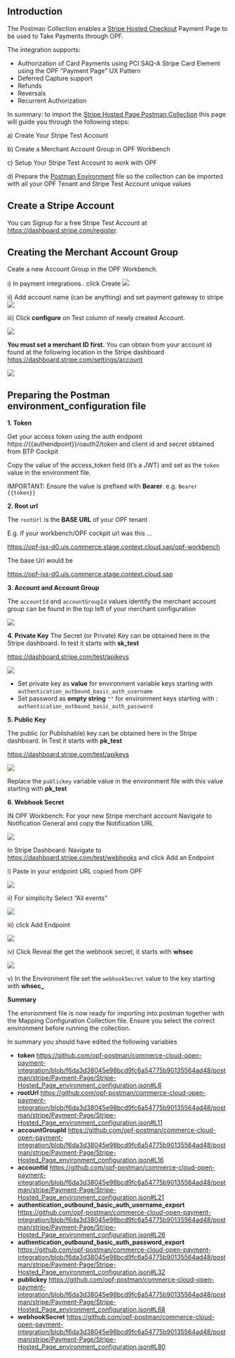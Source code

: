 ## Introduction ##
The Postman Collection enables a [Stripe Hosted Checkout](https://docs.stripe.com/checkout/quickstart) Payment Page to be used to Take Payments through OPF. 

The integration supports:

* Authorization of Card Payments using PCI SAQ-A Stripe Card Element using the OPF "Payment Page" UX Pattern
* Deferred Capture support
* Refunds
* Reversals
* Recurrent Authorization

In summary: to import the [Stripe Hosted Page Postman Collection](Stripe-Hosted_Page_mapping_configuration.json) this page will guide you through the following steps: 

a) Create Your Stripe Test Account

b) Create a Merchant Account Group in OPF Workbench

c) Setup Your Stripe Test Account to work with OPF

d) Prepare the [Postman Environment](Stripe-Hosted_Page_environment_configuration.json) file so the collection can be imported with all your OPF Tenant and Stripe Test Account unique values  

## Create a Stripe Account ##
You can Signup for a free Stripe Test Account at https://dashboard.stripe.com/register.


## Creating the Merchant Account Group 
Ceate a new Account Group in the OPF Workbench.

i) In payment integrations.. click Create
![](images/opf-payment-integrations.png)

ii) Add account name (can be anything) and set payment gateway to stripe
![](images/stripe-checkout-set-gateway.png)

iii) Click **configure** on Test column of newly created Account.

![](images/opf-account-group-id.png)

**You must set a merchant ID first.**
You can obtain from your account id found at the following location in the Stripe dashboard <https://dashboard.stripe.com/settings/account>

![](images/stripe-checkout-get-account.png)

## Preparing the Postman environment_configuration file

**1. Token**

Get your access token using the auth endpoint https://{{authendpoint}}/oauth2/token and client id and secret obtained from BTP Cockpit

Copy the value of the access_token field (it’s a JWT) and set as the ``token`` value in the environment file.

IMPORTANT: Ensure the value is prefixed with **Bearer**. e.g. ``Bearer {{token}}``

**2. Root url**

The ``rootUrl`` is the **BASE URL** of your OPF tenant

E.g. if your workbench/OPF cockpit url was this …

<https://opf-iss-d0.uis.commerce.stage.context.cloud.sap/opf-workbench>

The base Url would be

https://opf-iss-d0.uis.commerce.stage.context.cloud.sap

**3. Account and Account Group**

The ``accountId`` and ``accountGroupId`` values identify the merchant account group can be found in the top left of your merchant configuration

![](images/opf-account-group-id.png)

**4. Private Key**
The Secret (or Private) Key can be obtained here in the Stripe dashboard. In test it starts with **sk_test**

<https://dashboard.stripe.com/test/apikeys>

![](images/stripe-elements-get-secret-key.png)

* Set private key as **value** for environment variable keys starting with ``authentication_outbound_basic_auth_username``
* Set password as **empty string** ``""`` for environment keys starting with : ``authentication_outbound_basic_auth_password``

**5. Public Key**

The public (or Publishable) key can be obtained here in the Stripe dashboard. In Test it starts with **pk_test**

<https://dashboard.stripe.com/test/apikeys>

![](images/stripe-elements-get-public-key.png)

Replace the ``publickey`` variable value in the environment file with this value starting with **pk_test**

**6. Webhook Secret**

IN OPF Workbench: For your new Stripe merchant account Navigate to Notification General and copy the Notification URL

![](images/opf-get-notification-url.png)

In Stripe Dashboard: Navigate to <https://dashboard.stripe.com/test/webhooks> and click Add an Endpoint

i) Paste in your endpoint URL copied from OPF

![](images/stripe-elements-paste-webook.png)

ii) For simplicity Select “All events”

![](images/stripe-elements-select-events.png)

iii) click Add Endpoint

![](images/stripe-elements-add-endpoint.png)

iv) Click Reveal the get the webhook secret, it starts with **whsec**

![](images/stripe-elements-reveal-whsecret.png)

v) In the Environment file set the ``webhookSecret`` value to the key starting with **whsec_**

**Summary**

The envrionment file is now ready for importing into postman together with the Mapping Configuration Collection file. Ensure you select the correct environment before running the collection.

In summary you should have edited the following variables

- **token** https://github.com/opf-postman/commerce-cloud-open-payment-integration/blob/f6da3d38045e98bcd9fc6a54775b90135564ad48/postman/stripe/Payment-Page/Stripe-Hosted_Page_environment_configuration.json#L6
- **rootUrl** https://github.com/opf-postman/commerce-cloud-open-payment-integration/blob/f6da3d38045e98bcd9fc6a54775b90135564ad48/postman/stripe/Payment-Page/Stripe-Hosted_Page_environment_configuration.json#L11
- **accountGroupId** https://github.com/opf-postman/commerce-cloud-open-payment-integration/blob/f6da3d38045e98bcd9fc6a54775b90135564ad48/postman/stripe/Payment-Page/Stripe-Hosted_Page_environment_configuration.json#L16
- **accountId** https://github.com/opf-postman/commerce-cloud-open-payment-integration/blob/f6da3d38045e98bcd9fc6a54775b90135564ad48/postman/stripe/Payment-Page/Stripe-Hosted_Page_environment_configuration.json#L21
- **authentication_outbound_basic_auth_username_export** https://github.com/opf-postman/commerce-cloud-open-payment-integration/blob/f6da3d38045e98bcd9fc6a54775b90135564ad48/postman/stripe/Payment-Page/Stripe-Hosted_Page_environment_configuration.json#L26
- **authentication_outbound_basic_auth_password_export** https://github.com/opf-postman/commerce-cloud-open-payment-integration/blob/f6da3d38045e98bcd9fc6a54775b90135564ad48/postman/stripe/Payment-Page/Stripe-Hosted_Page_environment_configuration.json#L32
- **publickey** https://github.com/opf-postman/commerce-cloud-open-payment-integration/blob/f6da3d38045e98bcd9fc6a54775b90135564ad48/postman/stripe/Payment-Page/Stripe-Hosted_Page_environment_configuration.json#L68
- **webhookSecret** https://github.com/opf-postman/commerce-cloud-open-payment-integration/blob/f6da3d38045e98bcd9fc6a54775b90135564ad48/postman/stripe/Payment-Page/Stripe-Hosted_Page_environment_configuration.json#L80
